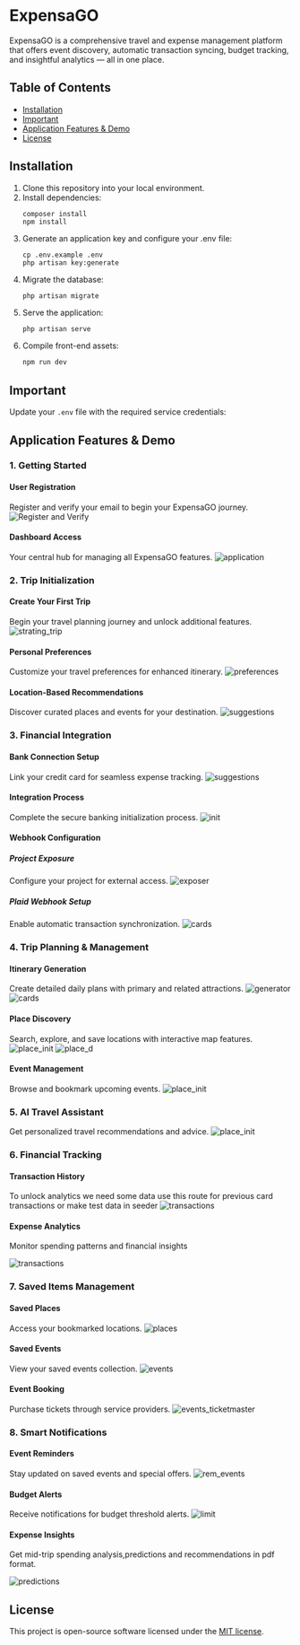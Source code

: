 # ExpensaGO

ExpensaGO is a comprehensive travel and expense management platform that offers event discovery, automatic transaction syncing, budget tracking, and insightful analytics — all in one place.

## Table of Contents

-   [Installation](#installation)
-   [Important](#important)
-   [Application Features & Demo](#application-features--demo)
-   [License](#license)

## Installation

1. Clone this repository into your local environment.
2. Install dependencies:
    ```
    composer install
    npm install
    ```
3. Generate an application key and configure your .env file:
    ```
    cp .env.example .env
    php artisan key:generate
    ```
4. Migrate the database:
    ```
    php artisan migrate
    ```
5. Serve the application:
    ```bash
    php artisan serve
    ```
6. Compile front-end assets:
    ```bash
    npm run dev
    ```

## Important

Update your `.env` file with the required service credentials:

## Application Features & Demo

### 1. Getting Started

#### User Registration

Register and verify your email to begin your ExpensaGO journey.
![Register and Verify](imagess/register.png)

#### Dashboard Access

Your central hub for managing all ExpensaGO features.
![application](imagess/app.png)

### 2. Trip Initialization

#### Create Your First Trip

Begin your travel planning journey and unlock additional features.
![strating_trip](approved/start_trip.png)

#### Personal Preferences

Customize your travel preferences for enhanced itinerary.
![preferences](imagess/preferences.png)

#### Location-Based Recommendations

Discover curated places and events for your destination.
![suggestions](approved/suggestionns.png)

### 3. Financial Integration

#### Bank Connection Setup

Link your credit card for seamless expense tracking.
![suggestions](imagess/more_actions.png)

#### Integration Process

Complete the secure banking initialization process.
![init](imagess/plaid_init.png)

#### Webhook Configuration

##### Project Exposure

Configure your project for external access.
![exposer](approved/expose_tokenn.png)

##### Plaid Webhook Setup

Enable automatic transaction synchronization.
![cards](approved/plaid_webhook.png)

### 4. Trip Planning & Management

#### Itinerary Generation

Create detailed daily plans with primary and related attractions.
![generator](approved/generating_plan.png)
![cards](imagess/plan_cards.png)

#### Place Discovery

Search, explore, and save locations with interactive map features.
![place_init](approved/places.png)
![place_d](imagess/place_d.png)

#### Event Management

Browse and bookmark upcoming events.
![place_init](approved/events.png)

### 5. AI Travel Assistant

Get personalized travel recommendations and advice.
![place_init](approved/ai_chat.png)

### 6. Financial Tracking

#### Transaction History

To unlock analytics we need some data use this route for previous card transactions or make test data in seeder
![transactions](imagess/plaid_transactions.png)

#### Expense Analytics

Monitor spending patterns and financial insights

![transactions](imagess/grafikon.png)

### 7. Saved Items Management

#### Saved Places

Access your bookmarked locations.
![places](approved/saved_items_places.png)

#### Saved Events

View your saved events collection.
![events](imagess/saved_items.png)

#### Event Booking

Purchase tickets  through service providers.
![events_ticketmaster](imagess/ticket.png)

### 8. Smart Notifications

#### Event Reminders

Stay updated on saved events and special offers.
![rem_events](imagess/reminder_events.png)

#### Budget Alerts

Receive notifications for budget threshold alerts.
![limit](approved/limit.png)

#### Expense Insights

Get mid-trip spending analysis,predictions and recommendations in pdf format.

![predictions](imagess/report.png)

## License

This project is open-source software licensed under the [MIT license](https://opensource.org/licenses/MIT).
